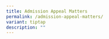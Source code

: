 ```yaml
---
title: Admission Appeal Matters
permalink: /admission-appeal-matters/
variant: tiptap
description: ""
---
```

